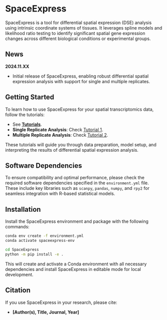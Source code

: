 # SpaceExpress

SpaceExpress is a tool for differential spatial expression (DSE) analysis using intrinsic coordinate systems of tissues. It leverages spline models and likelihood ratio testing to identify significant spatial gene expression changes across different biological conditions or experimental groups.

## News
**2024.11.XX**  
- Initial release of SpaceExpress, enabling robust differential spatial expression analysis with support for single and multiple replicates.

## Getting Started
To learn how to use SpaceExpress for your spatial transcriptomics data, follow the tutorials:

- See **[Tutorials](./docs/source/notebook/)**.
- **Single Replicate Analysis**: Check [Tutorial 1](./docs/source/notebook/Tutorial_1.ipynb).
- **Multiple Replicate Analysis**: Check [Tutorial 2](./docs/source/notebook/Tutorial_2.ipynb).

These tutorials will guide you through data preparation, model setup, and interpreting the results of differential spatial expression analysis.

## Software Dependencies
To ensure compatibility and optimal performance, please check the required software dependencies specified in the `environment.yml` file. These include key libraries such as `scanpy`, `pandas`, `numpy`, and `rpy2` for seamless integration with R-based statistical models.

## Installation
Install the SpaceExpress environment and package with the following commands:

```bash
conda env create -f environment.yml
conda activate spaceexpress-env

cd SpaceExpress
python -m pip install -e .
```

This will create and activate a Conda environment with all necessary dependencies and install SpaceExpress in editable mode for local development.

## Citation
If you use SpaceExpress in your research, please cite:
- **[Author(s), Title, Journal, Year]**